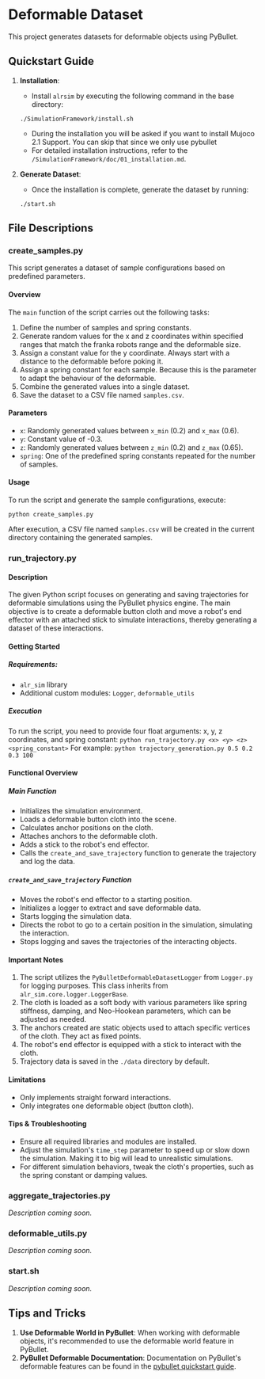 # Deformable Dataset

This project generates datasets for deformable objects using PyBullet.

## Quickstart Guide

1. **Installation**:
    - Install `alrsim` by executing the following command in the base directory:
    ```
    ./SimulationFramework/install.sh
    ```
    - During the installation you will be asked if you want to install Mujoco 2.1 Support. You can skip that since we only use pybullet 
    - For detailed installation instructions, refer to the ```/SimulationFramework/doc/01_installation.md```.

2. **Generate Dataset**:
    - Once the installation is complete, generate the dataset by running:
    ```
    ./start.sh
    ```

## File Descriptions

### create_samples.py

This script generates a dataset of sample configurations based on predefined parameters.

#### Overview

The `main` function of the script carries out the following tasks:

1. Define the number of samples and spring constants.
2. Generate random values for the x and z coordinates within specified ranges that match the franka robots range and the deformable size.
3. Assign a constant value for the y coordinate. Always start with a distance to the deformable before poking it.
4. Assign a spring constant for each sample. Because this is the parameter to adapt the behaviour of the deformable.
5. Combine the generated values into a single dataset.
6. Save the dataset to a CSV file named `samples.csv`.

#### Parameters

- `x`: Randomly generated values between `x_min` (0.2) and `x_max` (0.6).
- `y`: Constant value of -0.3.
- `z`: Randomly generated values between `z_min` (0.2) and `z_max` (0.65).
- `spring`: One of the predefined spring constants repeated for the number of samples.

#### Usage

To run the script and generate the sample configurations, execute:

```python create_samples.py```

After execution, a CSV file named `samples.csv` will be created in the current directory containing the generated samples.



### run_trajectory.py

#### Description

The given Python script focuses on generating and saving trajectories for deformable simulations using the PyBullet physics engine. The main objective is to create a deformable button cloth and move a robot's end effector with an attached stick to simulate interactions, thereby generating a dataset of these interactions.

#### Getting Started

##### Requirements:

- `alr_sim` library
- Additional custom modules: `Logger`, `deformable_utils`

##### Execution

To run the script, you need to provide four float arguments: x, y, z coordinates, and spring constant:
```python run_trajectory.py <x> <y> <z> <spring_constant>```
For example:
```python trajectory_generation.py 0.5 0.2 0.3 100```


#### Functional Overview

##### Main Function

- Initializes the simulation environment.
- Loads a deformable button cloth into the scene.
- Calculates anchor positions on the cloth.
- Attaches anchors to the deformable cloth.
- Adds a stick to the robot's end effector.
- Calls the `create_and_save_trajectory` function to generate the trajectory and log the data.

##### `create_and_save_trajectory` Function

- Moves the robot's end effector to a starting position.
- Initializes a logger to extract and save deformable data.
- Starts logging the simulation data.
- Directs the robot to go to a certain position in the simulation, simulating the interaction.
- Stops logging and saves the trajectories of the interacting objects.

#### Important Notes

1. The script utilizes the `PyBulletDeformableDatasetLogger` from `Logger.py` for logging purposes. This class inherits from `alr_sim.core.logger.LoggerBase`.
2. The cloth is loaded as a soft body with various parameters like spring stiffness, damping, and Neo-Hookean parameters, which can be adjusted as needed.
3. The anchors created are static objects used to attach specific vertices of the cloth. They act as fixed points.
4. The robot's end effector is equipped with a stick to interact with the cloth.
5. Trajectory data is saved in the `./data` directory by default.

#### Limitations

- Only implements straight forward interactions.
- Only integrates one deformable object (button cloth).

#### Tips & Troubleshooting

- Ensure all required libraries and modules are installed.
- Adjust the simulation's `time_step` parameter to speed up or slow down the simulation. Making it to big will lead to unrealistic simulations.
- For different simulation behaviors, tweak the cloth's properties, such as the spring constant or damping values.




### aggregate_trajectories.py
*Description coming soon.*

### deformable_utils.py
*Description coming soon.*

### start.sh
*Description coming soon.*

## Tips and Tricks

1. **Use Deformable World in PyBullet**: When working with deformable objects, it's recommended to use the deformable world feature in PyBullet.
2. **PyBullet Deformable Documentation**: Documentation on PyBullet's deformable features can be found in the [pybullet quickstart guide](https://raw.githubusercontent.com/bulletphysics/bullet3/master/docs/pybullet_quickstartguide.pdf).
